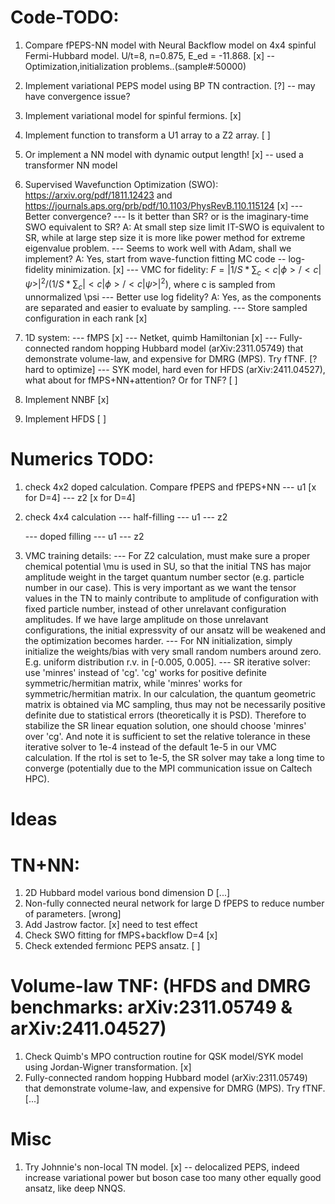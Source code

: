 # Code-TODO:

1. Compare fPEPS-NN model with Neural Backflow model on 4x4 spinful Fermi-Hubbard model. U/t=8, n=0.875, E_ed = -11.868. [x] -- Optimization,initialization problems..(sample#:50000)
2. Implement variational PEPS model using BP TN contraction. [?] -- may have convergence issue?
3. Implement variational model for spinful fermions. [x]
4. Implement function to transform a U1 array to a Z2 array. [ ]
5. Or implement a NN model with dynamic output length! [x] -- used a transformer NN model
6. Supervised Wavefunction Optimization (SWO): https://arxiv.org/pdf/1811.12423 and https://journals.aps.org/prb/pdf/10.1103/PhysRevB.110.115124 [x]
    --- Better convergence?
    --- Is it better than SR? or is the imaginary-time SWO equivalent to SR? 
        A: At small step size limit IT-SWO is equivalent to SR, while at large step size it is more like power method for extreme eigenvalue problem.
    --- Seems to work well with Adam, shall we implement?
        A: Yes, start from wave-function fitting MC code -- log-fidelity minimization. [x]
    --- VMC for fidelity: $F = |1/S * \sum_c <c|\phi>/<c|\psi>|^2 / (1/S * \sum_c |<c|\phi>/<c|\psi>|^2)$, where c is sampled from unnormalized \psi
    --- Better use log fidelity?
        A: Yes, as the components are separated and easier to evaluate by sampling.
    --- Store sampled configuration in each rank [x]
7. 1D system:
    --- fMPS [x]
    --- Netket, quimb Hamiltonian [x]
    --- Fully-connected random hopping Hubbard model (arXiv:2311.05749) that demonstrate volume-law, and expensive for DMRG (MPS). Try fTNF. [? hard to optimize]
    --- SYK model, hard even for HFDS (arXiv:2411.04527), what about for fMPS+NN+attention? Or for TNF? [ ]

8. Implement NNBF [x]
9. Implement HFDS [ ]

# Numerics TODO:
1. check 4x2 doped calculation. Compare fPEPS and fPEPS+NN
    --- u1 [x for D=4]
    --- z2 [x for D=4]
2. check 4x4 calculation
    --- half-filling
        --- u1
        --- z2

    --- doped filling
        --- u1
        --- z2
3. VMC training details:
    --- For Z2 calculation, must make sure a proper chemical potential \mu is used in SU, so that the initial TNS has major amplitude weight
    in the target quantum number sector (e.g. particle number in our case). This is very important as we want the tensor values in the TN to
    mainly contribute to amplitude of configuration with fixed particle number, instead of other unrelavant configuration amplitudes. If we
    have large amplitude on those unrelavant configurations, the initial expressvity of our ansatz will be weakened and the optimization becomes
    harder.
    --- For NN initialization, simply initialize the weights/bias with very small random numbers around zero. E.g. uniform distribution r.v. in
    [-0.005, 0.005].
    --- SR iterative solver: use 'minres' instead of 'cg'. 'cg' works for positive definite symmetric/hermitian matrix, while 'minres' works for
    symmetric/hermitian matrix. In our calculation, the quantum geometric matrix is obtained via MC sampling, thus may not be necessarily positive
    definite due to statistical errors (theoretically it is PSD). Therefore to stabilize the SR linear equation solution, one should choose 'minres'
    over 'cg'. And note it is sufficient to set the relative tolerance in these iterative solver to 1e-4 instead of the default 1e-5 in our VMC calculation.
    If the rtol is set to 1e-5, the SR solver may take a long time to converge (potentially due to the MPI communication issue on Caltech HPC).

# Ideas

# TN+NN:
1. 2D Hubbard model various bond dimension D [...]
2. Non-fully connected neural network for large D fPEPS to reduce number of parameters. [wrong]
3. Add Jastrow factor. [x] need to test effect
4. Check SWO fitting for fMPS+backflow  D=4 [x]
5. Check extended fermionc PEPS ansatz. [ ]





# Volume-law TNF: (HFDS and DMRG benchmarks: arXiv:2311.05749 & arXiv:2411.04527)
1. Check Quimb's MPO contruction routine for QSK model/SYK model using Jordan-Wigner transformation. [x]
2. Fully-connected random hopping Hubbard model (arXiv:2311.05749) that demonstrate volume-law, and expensive for DMRG (MPS). Try fTNF. [...]



# Misc

1. Try Johnnie's non-local TN model. [x] -- delocalized PEPS, indeed increase variational power but boson case too many other equally good ansatz, like deep NNQS.






